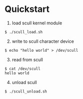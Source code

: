 # Quickstart

1. load scull kernel module
```
$ ./scull_load.sh
```
2. write to scull character device
```
$ echo "hello world" > /dev/scull
```
3. read from scull
```
$ cat /dev/scull
hello world
```
4. unload scull
```
$ ./scull_unload.sh
```
